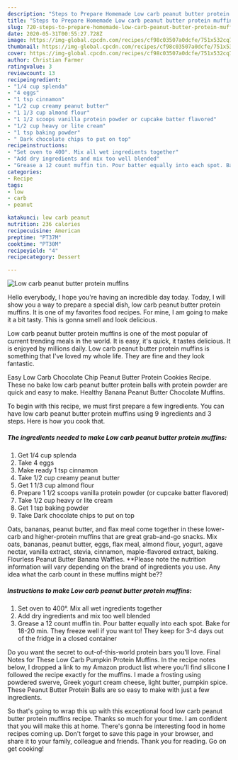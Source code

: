 ```yaml
---
description: "Steps to Prepare Homemade Low carb peanut butter protein muffins"
title: "Steps to Prepare Homemade Low carb peanut butter protein muffins"
slug: 720-steps-to-prepare-homemade-low-carb-peanut-butter-protein-muffins
date: 2020-05-31T00:55:27.728Z
image: https://img-global.cpcdn.com/recipes/cf98c03507a0dcfe/751x532cq70/low-carb-peanut-butter-protein-muffins-recipe-main-photo.jpg
thumbnail: https://img-global.cpcdn.com/recipes/cf98c03507a0dcfe/751x532cq70/low-carb-peanut-butter-protein-muffins-recipe-main-photo.jpg
cover: https://img-global.cpcdn.com/recipes/cf98c03507a0dcfe/751x532cq70/low-carb-peanut-butter-protein-muffins-recipe-main-photo.jpg
author: Christian Farmer
ratingvalue: 3
reviewcount: 13
recipeingredient:
- "1/4 cup splenda"
- "4 eggs"
- "1 tsp cinnamon"
- "1/2 cup creamy peanut butter"
- "1 1/3 cup almond flour"
- "1 1/2 scoops vanilla protein powder or cupcake batter flavored"
- "1/2 cup heavy or lite cream"
- "1 tsp baking powder"
- " Dark chocolate chips to put on top"
recipeinstructions:
- "Set oven to 400°. Mix all wet ingredients together"
- "Add dry ingredients and mix too well blended"
- "Grease a 12 count muffin tin. Pour batter equally into each spot. Bake for 18-20 min. They freeze well if you want to! They keep for 3-4 days out of the fridge in a closed container"
categories:
- Recipe
tags:
- low
- carb
- peanut

katakunci: low carb peanut 
nutrition: 236 calories
recipecuisine: American
preptime: "PT37M"
cooktime: "PT30M"
recipeyield: "4"
recipecategory: Dessert

---
```



![Low carb peanut butter protein muffins](https://img-global.cpcdn.com/recipes/cf98c03507a0dcfe/751x532cq70/low-carb-peanut-butter-protein-muffins-recipe-main-photo.jpg)

Hello everybody, I hope you're having an incredible day today. Today, I will show you a way to prepare a special dish, low carb peanut butter protein muffins. It is one of my favorites food recipes. For mine, I am going to make it a bit tasty. This is gonna smell and look delicious.

Low carb peanut butter protein muffins is one of the most popular of current trending meals in the world. It is easy, it's quick, it tastes delicious. It is enjoyed by millions daily. Low carb peanut butter protein muffins is something that I've loved my whole life. They are fine and they look fantastic.

Easy Low Carb Chocolate Chip Peanut Butter Protein Cookies Recipe. These no bake low carb peanut butter protein balls with protein powder are quick and easy to make. Healthy Banana Peanut Butter Chocolate Muffins.


To begin with this recipe, we must first prepare a few ingredients. You can have low carb peanut butter protein muffins using 9 ingredients and 3 steps. Here is how you cook that.

<!--inarticleads1-->

##### The ingredients needed to make Low carb peanut butter protein muffins:

1. Get 1/4 cup splenda
1. Take 4 eggs
1. Make ready 1 tsp cinnamon
1. Take 1/2 cup creamy peanut butter
1. Get 1 1/3 cup almond flour
1. Prepare 1 1/2 scoops vanilla protein powder (or cupcake batter flavored)
1. Take 1/2 cup heavy or lite cream
1. Get 1 tsp baking powder
1. Take  Dark chocolate chips to put on top


Oats, bananas, peanut butter, and flax meal come together in these lower-carb and higher-protein muffins that are great grab-and-go snacks. Mix oats, bananas, peanut butter, eggs, flax meal, almond flour, yogurt, agave nectar, vanilla extract, stevia, cinnamon, maple-flavored extract, baking. Flourless Peanut Butter Banana Waffles. **Please note the nutrition information will vary depending on the brand of ingredients you use. Any idea what the carb count in these muffins might be?? 

<!--inarticleads2-->

##### Instructions to make Low carb peanut butter protein muffins:

1. Set oven to 400°. Mix all wet ingredients together
1. Add dry ingredients and mix too well blended
1. Grease a 12 count muffin tin. Pour batter equally into each spot. Bake for 18-20 min. They freeze well if you want to! They keep for 3-4 days out of the fridge in a closed container


Do you want the secret to out-of-this-world protein bars you&#39;ll love. Final Notes for These Low Carb Pumpkin Protein Muffins. In the recipe notes below, I dropped a link to my Amazon product list where you&#39;ll find silicone I followed the recipe exactly for the muffins. I made a frosting using powdered swerve, Greek yogurt cream cheese, light butter, pumpkin spice. These Peanut Butter Protein Balls are so easy to make with just a few ingredients. 

So that's going to wrap this up with this exceptional food low carb peanut butter protein muffins recipe. Thanks so much for your time. I am confident that you will make this at home. There's gonna be interesting food in home recipes coming up. Don't forget to save this page in your browser, and share it to your family, colleague and friends. Thank you for reading. Go on get cooking!
